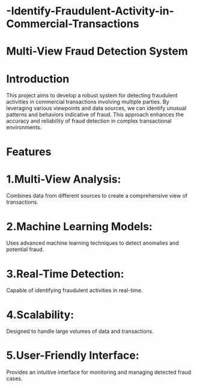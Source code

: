 # -Identify-Fraudulent-Activity-in-Commercial-Transactions

# Multi-View Fraud Detection System

# Introduction

This project aims to develop a robust system for detecting fraudulent activities in commercial transactions involving multiple parties. By leveraging various viewpoints and data sources, we can identify unusual patterns and behaviors indicative of fraud. This approach enhances the accuracy and reliability of fraud detection in complex transactional environments.

# Features
# 1.Multi-View Analysis:
  Combines data from different sources to create a comprehensive view of transactions.
# 2.Machine Learning Models: 
  Uses advanced machine learning techniques to detect anomalies and potential fraud.
# 3.Real-Time Detection:
  Capable of identifying fraudulent activities in real-time.
# 4.Scalability: 
  Designed to handle large volumes of data and transactions.
# 5.User-Friendly Interface: 
  Provides an intuitive interface for monitoring and managing detected fraud cases.
